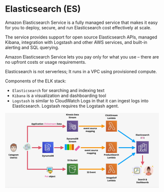 # Elasticsearch (ES)

Amazon Elasticsearch Service is a fully managed service that makes it easy for you to deploy, secure, and run Elasticsearch cost effectively at scale.

The service provides support for open source Elasticsearch APIs, managed Kibana, integration with Logstash and other AWS services, and built-in alerting and SQL querying.

Amazon Elasticsearch Service lets you pay only for what you use – there are no upfront costs or usage requirements.

Elasticsearch is not serverless; It runs in a VPC using provisioned compute.

Components of the ELK stack:
- `Elasticsearch` for searching and indexing text
- `Kibana` is a visualization and dashboarding tool
- `Logstash` is similar to CloudWatch Logs in that it can ingest logs into Elasticsearch. Logstash requires the Logstash agent.

![Elasticsearch](../static/images/elasticsearch.png)